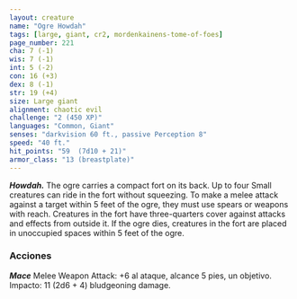 ```yaml
---
layout: creature
name: "Ogre Howdah"
tags: [large, giant, cr2, mordenkainens-tome-of-foes]
page_number: 221
cha: 7 (-1)
wis: 7 (-1)
int: 5 (-2)
con: 16 (+3)
dex: 8 (-1)
str: 19 (+4)
size: Large giant
alignment: chaotic evil
challenge: "2 (450 XP)"
languages: "Common, Giant"
senses: "darkvision 60 ft., passive Perception 8"
speed: "40 ft."
hit_points: "59  (7d10 + 21)"
armor_class: "13 (breastplate)"
---
```


***Howdah.*** The ogre carries a compact fort on its back. Up to four Small creatures can ride in the fort without squeezing. To make a melee attack against a target within 5 feet of the ogre, they must use spears or weapons with reach. Creatures in the fort have three-quarters cover against attacks and effects from outside it. If the ogre dies, creatures in the fort are placed in unoccupied spaces within 5 feet of the ogre.

### Acciones

***Mace*** Melee Weapon Attack: +6 al ataque, alcance 5 pies, un objetivo. Impacto: 11 (2d6 + 4) bludgeoning damage.